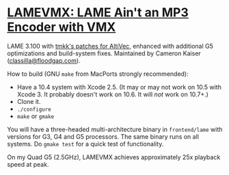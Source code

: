 # [LAMEVMX: LAME Ain't an MP3 Encoder with VMX](http://www.floodgap.com/software/lamevmx/)

LAME 3.100 with [tmkk's patches for AltiVec](http://tmkk.undo.jp/lame/index_e.html), enhanced with additional G5 optimizations and build-system fixes. Maintained by Cameron Kaiser (classilla@floodgap.com).

How to build (GNU `make` from MacPorts strongly recommended):

* Have a 10.4 system with Xcode 2.5. (It may or may not work on 10.5 with Xcode 3. It probably doesn't work on 10.6. It will *not* work on 10.7+.)
* Clone it.
* `./configure`
* `make` or `gmake`

You will have a three-headed multi-architecture binary in `frontend/lame` with versions for G3, G4 and G5 processors. The same binary runs on all systems. Do `gmake test` for a quick test of functionality.

On my Quad G5 (2.5GHz), LAMEVMX achieves approximately 25x playback speed at peak.
